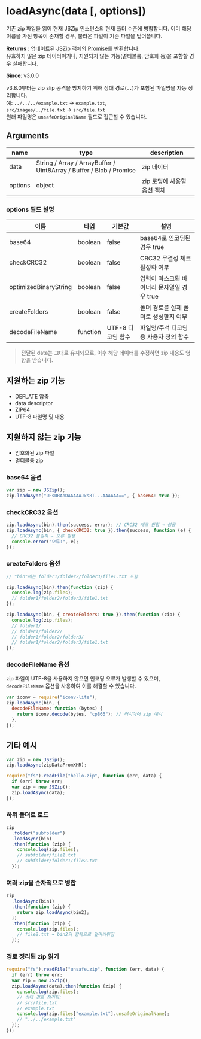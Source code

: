 # loadAsync(data [, options])

기존 zip 파일을 읽어 현재 JSZip 인스턴스의 현재 폴더 수준에 병합합니다.
이미 해당 이름을 가진 항목이 존재할 경우, 불러온 파일이 기존 파일을 덮어씁니다.

**Returns** : 업데이트된 JSZip 객체의 [Promise](https://developer.mozilla.org/en-US/docs/Web/JavaScript/Reference/Global_Objects/Promise)를 반환합니다.  
유효하지 않은 zip 데이터이거나, 지원되지 않는 기능(멀티볼륨, 암호화 등)을 포함할 경우 실패합니다.

**Since**: v3.0.0

v3.8.0부터는 zip slip 공격을 방지하기 위해 상대 경로(`..`)가 포함된 파일명을 자동 정리합니다.  
예: `../../../example.txt` → `example.txt`,  
`src/images/../file.txt` → `src/file.txt`  
원래 파일명은 `unsafeOriginalName` 필드로 접근할 수 있습니다.

## Arguments

| name    | type                                                                | description                 |
| ------- | ------------------------------------------------------------------- | --------------------------- |
| data    | String / Array / ArrayBuffer / Uint8Array / Buffer / Blob / Promise | zip 데이터                  |
| options | object                                                              | zip 로딩에 사용할 옵션 객체 |

### options 필드 설명

| 이름                  | 타입     | 기본값            | 설명                                        |
| --------------------- | -------- | ----------------- | ------------------------------------------- |
| base64                | boolean  | false             | base64로 인코딩된 경우 true                 |
| checkCRC32            | boolean  | false             | CRC32 무결성 체크 활성화 여부               |
| optimizedBinaryString | boolean  | false             | 입력이 마스크된 바이너리 문자열일 경우 true |
| createFolders         | boolean  | false             | 폴더 경로를 실제 폴더로 생성할지 여부       |
| decodeFileName        | function | UTF-8 디코딩 함수 | 파일명/주석 디코딩용 사용자 정의 함수       |

> 전달된 data는 그대로 유지되므로, 이후 해당 데이터를 수정하면 zip 내용도 영향을 받습니다.

## 지원하는 zip 기능

- DEFLATE 압축
- data descriptor
- ZIP64
- UTF-8 파일명 및 내용

## 지원하지 않는 zip 기능

- 암호화된 zip 파일
- 멀티볼륨 zip

### base64 옵션

```js
var zip = new JSZip();
zip.loadAsync("UEsDBAoDAAAAAJxs8T...AAAAAA==", { base64: true });
```

### checkCRC32 옵션

```js
zip.loadAsync(bin).then(success, error); // CRC32 체크 안함 → 성공
zip.loadAsync(bin, { checkCRC32: true }).then(success, function (e) {
  // CRC32 불일치 → 오류 발생
  console.error("오류:", e);
});
```

### createFolders 옵션

```js
// "bin"에는 folder1/folder2/folder3/file1.txt 포함

zip.loadAsync(bin).then(function (zip) {
  console.log(zip.files);
  // folder1/folder2/folder3/file1.txt
});

zip.loadAsync(bin, { createFolders: true }).then(function (zip) {
  console.log(zip.files);
  // folder1/
  // folder1/folder2/
  // folder1/folder2/folder3/
  // folder1/folder2/folder3/file1.txt
});
```

### decodeFileName 옵션

zip 파일이 UTF-8을 사용하지 않으면 인코딩 오류가 발생할 수 있으며,  
`decodeFileName` 옵션을 사용하여 이를 해결할 수 있습니다.

```js
var iconv = require("iconv-lite");
zip.loadAsync(bin, {
  decodeFileName: function (bytes) {
    return iconv.decode(bytes, "cp866"); // 러시아어 zip 예시
  },
});
```

## 기타 예시

```js
var zip = new JSZip();
zip.loadAsync(zipDataFromXHR);
```

```js
require("fs").readFile("hello.zip", function (err, data) {
  if (err) throw err;
  var zip = new JSZip();
  zip.loadAsync(data);
});
```

### 하위 폴더로 로드

```js
zip
  .folder("subfolder")
  .loadAsync(bin)
  .then(function (zip) {
    console.log(zip.files);
    // subfolder/file1.txt
    // subfolder/folder1/file2.txt
  });
```

### 여러 zip을 순차적으로 병합

```js
zip
  .loadAsync(bin1)
  .then(function (zip) {
    return zip.loadAsync(bin2);
  })
  .then(function (zip) {
    console.log(zip.files);
    // file2.txt → bin2의 항목으로 덮어씌워짐
  });
```

### 경로 정리된 zip 읽기

```js
require("fs").readFile("unsafe.zip", function (err, data) {
  if (err) throw err;
  var zip = new JSZip();
  zip.loadAsync(data).then(function (zip) {
    console.log(zip.files);
    // 상대 경로 정리됨:
    // src/file.txt
    // example.txt
    console.log(zip.files["example.txt"].unsafeOriginalName);
    // "../../example.txt"
  });
});
```
